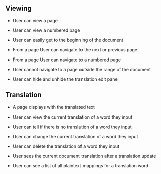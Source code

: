 
Viewing
-------

- User can view a page
- User can view a numbered page
- User can easily get to the beginning of the document
- From a page User can navigate to the next or previous page
- From a page User can navigate to a numbered page
- User cannot navigate to a page outside the range of the document

- User can hide and unhide the translation edit panel

Translation
-----------

- A page displays with the translated text

- User can view the current translation of a word they input
- User can tell if there is no translation of a word they input
- User can change the current translation of a word they input
- User can delete the translation of a word they input
- User sees the current document translation after a translation update

- User can see a list of all plaintext mappings for a translation word
